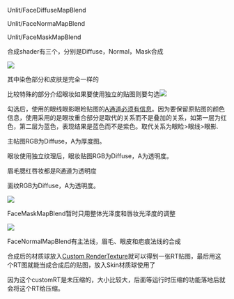 Unlit/FaceDiffuseMapBlend

Unlit/FaceNormaMapBlend

Unlit/FaceMaskMapBlend

合成shader有三个，分别是Diffuse，Normal，Mask合成

![](https://cdn.nlark.com/yuque/0/2024/png/39137189/1730172088763-7e086446-28da-4514-a739-0b0cab4f222b.png)

其中染色部分和皮肤是完全一样的





比较特殊的部分介绍眼妆如果要使用独立的贴图则要勾选![](https://cdn.nlark.com/yuque/0/2024/png/39137189/1730172197536-b745aff4-cbb6-4ae1-b4b6-b136d003adec.png)

勾选后，使用的眼线眼影眼睑贴图的<u>A通道必须有信息</u>。因为要保留原贴图的颜色信息，使用采用的是眼妆重合部分是取代的关系而不是叠加的关系，如第一层为红色，第二层为蓝色，表现结果是蓝色而不是紫色。取代关系为眼睑>眼线>眼影.



主帖图RGB为Diffuse，A为厚度图。

眼妆使用独立纹理后，眼妆贴图RGB为Diffuse，A为透明度。

眉毛腮红唇妆都是R通道为透明度

面纹RGB为Diffuse，A为透明度。



![](https://cdn.nlark.com/yuque/0/2024/png/39137189/1730172843185-636817b4-4219-4308-9686-e9dff6f79b01.png)

FaceMaskMapBlend暂时只用整体光泽度和唇妆光泽度的调整



![](https://cdn.nlark.com/yuque/0/2024/png/39137189/1730172902769-555241c6-a222-499d-b5cd-99be82428aa2.png)

FaceNormalMapBlend有主法线，眉毛、眼皮和疤痕法线的合成



合成后的材质球放入[Custom RenderTexture](https://snh48group.yuque.com/org-wiki-snh48group-ec9yge/wxfe39/cmeh7hpitxkyqy8f)就可以得到一张RT贴图，最后用这个RT图就能当成合成后的贴图，放入Skin材质球使用了

因为这个customRT是未压缩的，大小比较大，后面等运行时压缩的功能落地后就会将这个RT给压缩。

